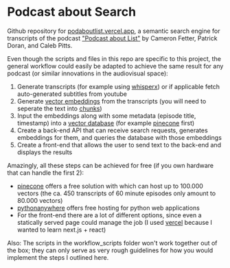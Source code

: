# Podcast about Search

Github repository for [podaboutlist.vercel.app](https://podaboutlist.vercel.app), a semantic search engine for transcripts of the podcast ["Podcast about List"](https://www.swagpoop.com/) by Cameron Fetter, Patrick Doran, and Caleb Pitts.


Even though the scripts and files in this repo are specific to this project, the general workflow could easily be adapted to achieve the same result for any podcast (or similar innovations in the audiovisual space):
1. Generate transcripts (for example using [whisperx](https://github.com/m-bain/whisperX)) or if applicable fetch auto-generated subtitles from youtube
2. Generate [vector embeddings](https://huggingface.co/blog/getting-started-with-embeddings) from the transcripts (you will need to seperate the text into [chunks](https://robkerr.ai/chunking-text-into-vector-databases/))
3. Input the embeddings along with some metadata (episode title, timestamp) into a [vector database](https://www.pinecone.io/learn/vector-database/) (for example [pinecone](https://www.pinecone.io) first)
4. Create a back-end API that can receive search requests, generates embeddings for them, and queries the database with those embeddings
5. Create a front-end that allows the user to send text to the back-end and displays the results

Amazingly, all these steps can be achieved for free (if you own hardware that can handle the first 2):
* [pinecone](https://www.pinecone.io) offers a free solution with which can host up to 100.000 vectors (the ca. 450 transcripts of 60 minute episodes only amount to 80.000 vectors)
* [pythonanywhere](https://www.pythonanywhere.com) offers free hosting for python web applications
* For the front-end there are a lot of different options, since even a statically served page could manage the job (I used [vercel](https://vercel.com) because I wanted to learn next.js + react)

Also: The scripts in the workflow_scripts folder won't work together out of the box; they can only serve as very rough guidelines for how you would implement the steps I outlined here.